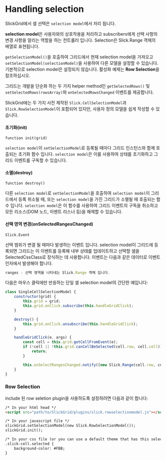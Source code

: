 # Handling selection

SlickGrid에서 셀 선택은 `selection model`에서 처리 됩니다.

**selection model**은 사용자와의 상호작용을 처리하고 subscribers에게 선택 사항의 변경 사항을 알리는 역할을 하는 컨트롤러 입니다. Selection은 Slick.Range 객체의 배열로 표현됩니다.



`getSelectionModel()`을 호출하여 그리드에서 현재 selection model을 가져오고 `setSelectionModel(selectionModel)`을 사용하여 다른 모델을 설정할 수 있습니다. 기본적으로 selection model은 설정되지 않습니다. 활성화 예제는 **Row Selection**을 참조하십시오.



그리드는 개발을 단순화 하는 두 가지 helper method인 `getSelectedRows()` 및 `setSelectedRows(rowsArray)`와 `onSelectedRowsChanged` 이벤트를 제공합니다.



SlickGrid에는 두 가지 사전 제작된 `Slick.CellSelectionModel`과 `Slick.RowSelectionModel`이 포함되어 있지만, 사용자 정의 모델을 쉽게 작성할 수 있습니다.



#### 초기화(init)

`function init(grid)`

`selection model`이 `setSelectionModel`로 등록될 때마다 그리드 인스턴스와 함께 호출되는 초기화 함수 입니다. `selection model`은 이를 사용하여 상태를 초기화하고 그리드 이벤트를 구독할 수 있습니다.

#### 소멸(destroy)

`function destroy()`

다른 `selection model`로 `setSelectionModel`을 호출하여 `selection model`이 그리드에서 등록 취소될 때, 또는 `selection model`을 가진 그리드가 소멸될 때 호출되는 함수 입니다. `selection model`은 이 함수를 사용하여 그리드 이벤트의 구독을 취소하고 모든 리소스(DOM 노드, 이벤트 리스너 등)을 해제할 수 있습니다.

#### 선택 영역 변경(**onSelectedRangesChanged)**

`Slick.Event`

선택 범위가 변결 될 때마다 발생하는 이벤트 입니다. selection model이 그리드에 등록되면 그리드는 이 이벤트를 등록해 내부 상태를 업데이트하고 선택할 셀을 SelectedCssClass로 장식하는 데 사용합니다. 이벤트는 다음과 같은 데이터로 이벤트 인자에서 발생해야 합니다.

```jsx
ranges - 선택 영역을 나타내는 Slick.Range 객체 입니다.
```

다음은 마우스 클릭에만 반응하는 단일 셀 selection model의 간단한 예입니다:

```jsx
class SingleCellSelectionModel {
	constructor(grid) {
		this.grid = grid;
		this.grid.onClick.subscribe(this.handleGridClick);
	}

	destroy() {
		this.grid.onClick.unsubscribe(this.handleGridClick);	
	}

	handleGridClick(e, args) {
		const cell = this.grid.getCellFromEvent(e);
		if (!cell || !this.grid.canCellBeSelected(cell.row, cell.cell)) {
			return;		
		}

		this.onSelectRangesChanged.notify([new Slick.Range(cell.row, cell.cell, cell.row, cell.cell)]);
	}
}
```

### Row Selection

include 된 row seletion plugin을 사용하도록 설정하려면 다음과 같이 합니다:

```html
/* In your html head */
<script src="path/to/SlickGrid/plugins/slick.rowselectionmodel.js"></script>

/* In your javascript file */
slickGrid.setSelectionModel(new Slick.RowSelectionModel());
slickGrid.init();

/* In your css file (or you can use a default theme that has this selector) */
.slick-cell.selected {
    background-color: #FBB;
}
```

